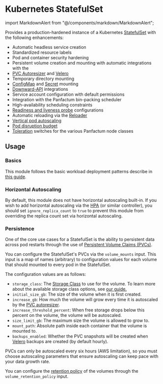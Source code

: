 # Kubernetes StatefulSet

import MarkdownAlert from "@/components/markdown/MarkdownAlert";

Provides a production-hardened instance of a Kubernetes [StatefulSet](https://kubernetes.io/docs/concepts/workloads/controllers/statefulset/)
with the following enhancements:

- Automatic headless service creation
- Standardized resource labels
- Pod and container security hardening
- Persistent volume creation and mounting with automatic integrations with the 
- [PVC Autoresizer](https://github.com/topolvm/pvc-autoresizer) and [Velero](https://github.com/vmware-tanzu/velero)
- Temporary directory mounting
- [ConfigMap](https://kubernetes.io/docs/concepts/configuration/configmap/) and [Secret](https://kubernetes.io/docs/concepts/configuration/secret/) mounting
- [Downward-API](https://kubernetes.io/docs/concepts/workloads/pods/downward-api/) integrations
- Service account configuration with default permissions
- Integration with the Panfactum bin-packing scheduler
- High-availability scheduling constraints
- [Readiness and liveness probe](https://kubernetes.io/docs/tasks/configure-pod-container/configure-liveness-readiness-startup-probes/) configurations
- Automatic reloading via the [Reloader](https://github.com/stakater/Reloader)
- [Vertical pod autoscaling](https://github.com/kubernetes/autoscaler/tree/master/vertical-pod-autoscaler)
- [Pod disruption budget](https://kubernetes.io/docs/tasks/run-application/configure-pdb/)
- [Toleration](https://kubernetes.io/docs/concepts/scheduling-eviction/taint-and-toleration/) switches for the various Panfactum node classes

## Usage

### Basics

This module follows the basic workload deployment patterns describe in [this guide](/docs/main/guides/deploying-workloads/basics).

### Horizontal Autoscaling

By default, this module does not have horizontal autoscaling built-in. If you wish
to add horizontal autoscaling via the [HPA](https://kubernetes.io/docs/tasks/run-application/horizontal-pod-autoscale/)
(or similar controller), you should set `ignore_replica_count` to `true` to prevent
this module from overriding the replica count set via horizontal autoscaling.

### Persistence

One of the core use cases for a StatefulSet is the ability to persistent data across
pod restarts through the use of [Persistent Volume Claims (PVCs)](https://kubernetes.io/docs/concepts/storage/persistent-volumes/).

You can configure the StatefulSet's PVCs via the `volume_mounts` input. This input
is a map of names (arbitrary) to configuration values for each volume that should mounted to every
pod in the StatefulSet.

The configuration values are as follows:

- `storage_class`: The [Storage Class](https://kubernetes.io/docs/concepts/storage/storage-classes/) to
use for the volume. To learn more about the available storage class options, see [our guide.](/docs/main/guides/deploying-workloads/persistence)
- `initial_size_gb`: The size of the volume when it is first created.
- `increase_gb`: How much the volume will grow every time it is autoscaled by the [PVC autoresizer](https://github.com/topolvm/pvc-autoresizer).
- `increase_threshold_percent`: When free storage drops below this percent on the volume, the volume will be autoscaled.
- `size_limit_gb`: The maximum size the volume is allowed to grow to.
- `mount_path`: Absolute path inside each container that the volume is mounted to.
- `backups_enabled`: Whether the PVC snapshots will be created when [Velero](https://github.com/vmware-tanzu/velero) backups are created (by default hourly).

<MarkdownAlert severity="warning">
    PVCs can only be autoscaled every six hours (AWS limitation), so you must choose autoscaling parameters
    that ensure autoscaling can keep pace with your data growth rate.
</MarkdownAlert>

You can configure the [retention policy](https://kubernetes.io/docs/concepts/workloads/controllers/statefulset/#persistentvolumeclaim-retention)
of the volumes through the `volume_retention_policy` input.
